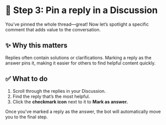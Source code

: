 <!--
  <<< Author notes: Step 3 >>>
  Start this step by acknowledging the previous step.
  Define terms and link to docs.github.com.
  Historic note: this step combines the commend, approve, and needs changes steps from the previous version.
-->

# 📍 Step 3: Pin a reply in a Discussion

You’ve pinned the whole thread—great! Now let’s spotlight a specific comment that adds value to the conversation.

## ✨ Why this matters
Replies often contain solutions or clarifications. Marking a reply as the answer pins it, making it easier for others to find helpful content quickly.

## ✅ What to do
1. Scroll through the replies in your Discussion.
2. Find the reply that’s the most helpful.
3. Click the **checkmark icon** next to it to **Mark as answer.**

Once you've marked a reply as the answer, the bot will automatically move you to the final step.
